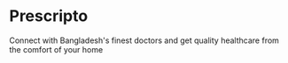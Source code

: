 # Prescripto
Connect with Bangladesh's finest doctors and get quality healthcare from the comfort of your home
